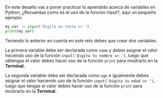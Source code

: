 En este desafío vas a poner practicar lo aprendido acerca de variables en Python, ¿Recuerdas como es el uso de la función input?, aquí un pequeño ejemplo:

```py
my_var  = input('Digita un texto => ')
print(my_var)
```

Teniendo lo anterior en cuenta en este reto debes que crear dos variables.

La primera variable debe ser declarada como `name` y debes asignar el valor haciendo uso de la función `input('Digita tu nombre => ')`, luego que obtengas el valor debes hacer uso de la función `print` para mostrarlo en la **Terminal.**

La segunda variable debe ser declarada como `age` e igualmente debes asignar el valor haciendo uso de la función `input('Digita tu edad => ')`, luego que tengas el valor debes hacer uso de la función `print` para mostrarlo en la **Terminal.**